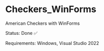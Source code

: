 # Checkers_WinForms

American Checkers with WinForms

Status: Done ✅

Requirements: Windows, Visual Studio 2022
